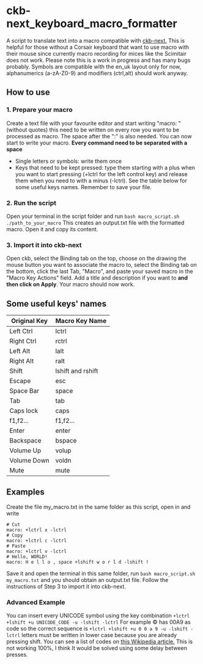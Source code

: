 # ckb-next_keyboard_macro_formatter
A script to translate text into a macro compatible with [ckb-next.](https://github.com/mattanger/ckb-next)
This is helpful for those without a Corsair keyboard that want to use macro with their mouse since currently macro recording for mices like the Scimitair does not work. 
Please note this is a work in progress and has many bugs probably. Symbols are compatible with the en_uk layout only for now, alphanumerics (a-zA-Z0-9) and modifiers (ctrl,alt) should work anyway.

## How to use

### 1. Prepare your macro
Create a text file with your favourite editor and start writing "macro: " (without quotes) this need to be written on every row you want to be processed as macro. The space after the ":" is also needed.
You can now start to write your macro. **Every command need to be separated with a space**
* Single letters or symbols: write them once 
* Keys that need to be kept pressed: type them starting with a plus when you want to start pressing (+lctrl for the left control key) and release them when you need to with a minus (-lctrl). 
See the table below for some useful keys names. Remember to save your file. 

### 2. Run the script
Open your terminal in the script folder and run `bash macro_script.sh ./path_to_your_macro` 
This creates an output.txt file with the formatted macro. Open it and copy its content.

### 3. Import it into ckb-next
Open ckb, select the Binding tab on the top, choose on the drawing the mouse button you want to associate the macro to, select the Binding tab on the bottom, click the last Tab, "Macro", and paste your saved macro in the "Macro Key Actions" field. Add a title and description if you want to **and then click on Apply**. Your macro should now work.

## Some useful keys' names
Original Key | Macro Key Name
------------ | ----------
Left Ctrl | lctrl
Right Ctrl | rctrl
Left Alt | lalt
Right Alt | ralt
Shift | lshift and rshift
Escape | esc
Space Bar | space
Tab | tab
Caps lock | caps
f1,f2... | f1,f2...
Enter | enter
Backspace | bspace
Volume Up | volup
Volume Down | voldn
Mute | mute

## Examples

Create the file my_macro.txt in the same folder as this script, open in and write
```
# Cut
macro: +lctrl x -lctrl
# Copy
macro: +lctrl c -lctrl
# Paste
macro: +lctrl v -lctrl
# Hello, WORLD!
macro: H e l l o , space +lshift w o r l d -lshift !
```             

Save it and open the terminal in this same folder, run `bash macro_script.sh my_macro.txt` and you should obtain an output.txt file. Follow the instructions of Step 3 to import it into ckb-next.

### Advanced Example

You can insert every UNICODE symbol using the key combination
`+lctrl +lshift +u UNICODE_CODE -u -lshift -lctrl`
For example © has 00A9 as code so the correct sequence is 
`+lctrl +lshift +u 0 0 a 9 -u -lshift -lctrl`
letters must be written in lower case because you are already pressing shift. You can see a list of codes on [this Wikipedia article.](https://en.wikipedia.org/wiki/List_of_Unicode_characters)
This is not working 100%, I think It would be solved using some delay between presses.
 
